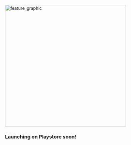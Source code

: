 <!-- ![feature_graphic](https://user-images.githubusercontent.com/10892504/144665926-d98c23e1-58c1-4bb8-bf2d-7b1aea212dad.png) -->
<img src="https://user-images.githubusercontent.com/10892504/144665926-d98c23e1-58c1-4bb8-bf2d-7b1aea212dad.png" alt="feature_graphic" height="400"/>

### Launching on Playstore soon!
